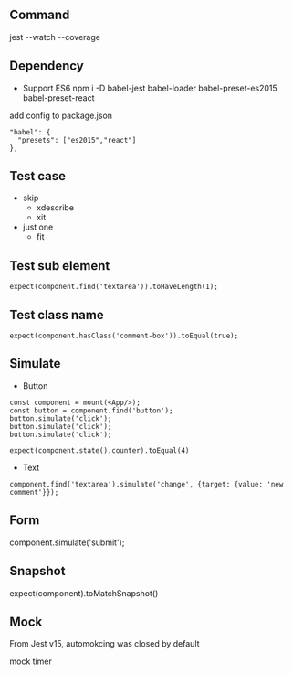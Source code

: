 ## Command
  jest --watch --coverage

## Dependency
  - Support ES6
    npm i -D babel-jest babel-loader babel-preset-es2015 babel-preset-react
  
  add config to package.json
  ```
  "babel": {
    "presets": ["es2015","react"]
  },
  ```
## Test case 
  - skip
    - xdescribe
    - xit
  - just one
    - fit

## Test sub element
  ```
  expect(component.find('textarea')).toHaveLength(1);
  ```
## Test class name
  ```
  expect(component.hasClass('comment-box')).toEqual(true);
  ```
## Simulate
  - Button
  ```
  const component = mount(<App/>);
  const button = component.find('button');
  button.simulate('click');
  button.simulate('click');
  button.simulate('click');

  expect(component.state().counter).toEqual(4)
  ```
  - Text
  ```
  component.find('textarea').simulate('change', {target: {value: 'new comment'}});  
  ```
## Form
  component.simulate('submit');

## Snapshot
  expect(component).toMatchSnapshot()

## Mock
  From Jest v15, automokcing was closed by default
  
  mock timer

## 


